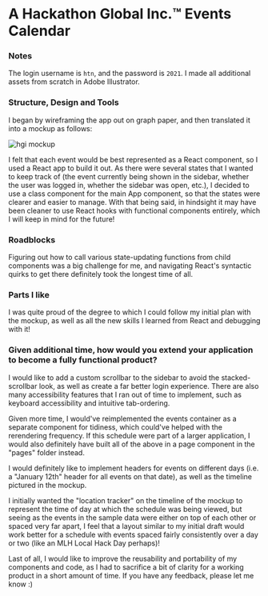 # A Hackathon Global Inc.™ Events Calendar

### Notes
The login username is `htn`, and the password is `2021`. I made all additional assets from scratch in Adobe Illustrator.

### Structure, Design and Tools
I began by wireframing the app out on graph paper, and then translated it into a mockup as follows:

![hgi mockup](https://i.imgur.com/LAHWLZW.png "hgi mockup")

I felt that each event would be best represented as a React component, so I used a React app to build it out. As there were several states that I wanted to keep track of (the event currently being shown in the sidebar, whether the user was logged in, whether the sidebar was open, etc.), I decided to use a class component for the main App component, so that the states were clearer and easier to manage. With that being said, in hindsight it may have been cleaner to use React hooks with functional components entirely, which I will keep in mind for the future!

### Roadblocks
Figuring out how to call various state-updating functions from child components was a big challenge for me, and navigating React's syntactic quirks to get there definitely took the longest time of all.

### Parts I like
I was quite proud of the degree to which I could follow my initial plan with the mockup, as well as all the new skills I learned from React and debugging with it!

### Given additional time, how would you extend your application to become a fully functional product?

I would like to add a custom scrollbar to the sidebar to avoid the stacked-scrollbar look, as well as create a far better login experience. There are also many accessibility features that I ran out of time to implement, such as keyboard accessibility and intuitive tab-ordering.

Given more time, I would've reimplemented the events container as a separate component for tidiness, which could've helped with the rerendering frequency. If this schedule were part of a larger application, I would also definitely have built all of the above in a page component in the "pages" folder instead.

I would definitely like to implement headers for events on different days (i.e. a "January 12th" header for all events on that date), as well as the timeline pictured in the mockup. 

I initially wanted the "location tracker" on the timeline of the mockup to represent the time of day at which the schedule was being viewed, but seeing as the events in the sample data were either on top of each other or spaced very far apart, I feel that a layout similar to my initial draft would work better for a schedule with events spaced fairly consistently over a day or two (like an MLH Local Hack Day perhaps)!

Last of all, I would like to improve the reusability and portability of my components and code, as I had to sacrifice a bit of clarity for a working product in a short amount of time. If you have any feedback, please let me know :) 

